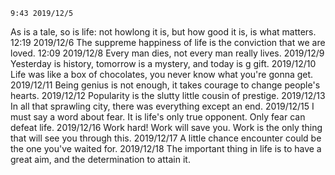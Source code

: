 	9:43 2019/12/5
As is a tale, so is life: not howlong it is, but how good it is, is what matters.
	12:19 2019/12/6
The suppreme happiness of life is the conviction that we are loved.
	12:09 2019/12/8
Every man dies, not every man really lives.
	2019/12/9
Yesterday is history, tomorrow is a mystery, and today is g gift.
	2019/12/10
Life was like a box of chocolates, you never know what you're gonna get.
	2019/12/11
Being genius is not enough, it takes courage to change people's hearts.
	2019/12/12
Popularity is the slutty little cousin of prestige.
	2019/12/13
In all that sprawling city, there was everything except an end.
	2019/12/15
I must say a word about fear. It is life's only true opponent. Only fear can defeat life.
	2019/12/16
Work hard! Work will save you. Work is the only thing that will see you through this.
	2019/12/17
A little chance encounter could be the one you've waited for.
	2019/12/18
The important thing in life is to have a great aim, and the determination to attain it.
